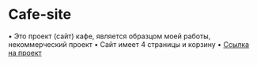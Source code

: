 # Cafe-site

•	Это проект (сайт) кафе, является образцом моей работы, некоммерческий проект
•	Сайт имеет 4 страницы и корзину
•	[Ссылка на проект](https://yuliaalekhina.github.io/Cafe-site/dist/index.html)
